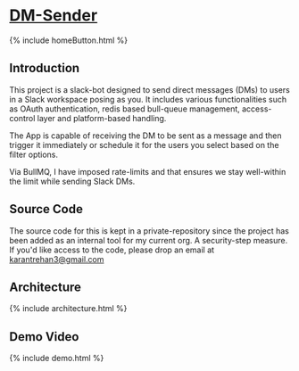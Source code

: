 # [DM-Sender](https://karantrehan3.github.io/dm-sender-public/)

{% include homeButton.html %}

## Introduction

This project is a slack-bot designed to send direct messages (DMs) to users in a Slack workspace posing as you. It includes various functionalities such as OAuth authentication, redis based bull-queue management, access-control layer and platform-based handling.

The App is capable of receiving the DM to be sent as a message and then trigger it immediately or schedule it for the users you select based on the filter options.

Via BullMQ, I have imposed rate-limits and that ensures we stay well-within the limit while sending Slack DMs.

## Source Code

The source code for this is kept in a private-repository since the project has been added as an internal tool for my current org. A security-step measure. If you'd like access to the code, please drop an email at karantrehan3@gmail.com

## Architecture

{% include architecture.html %}

## Demo Video

{% include demo.html %}
